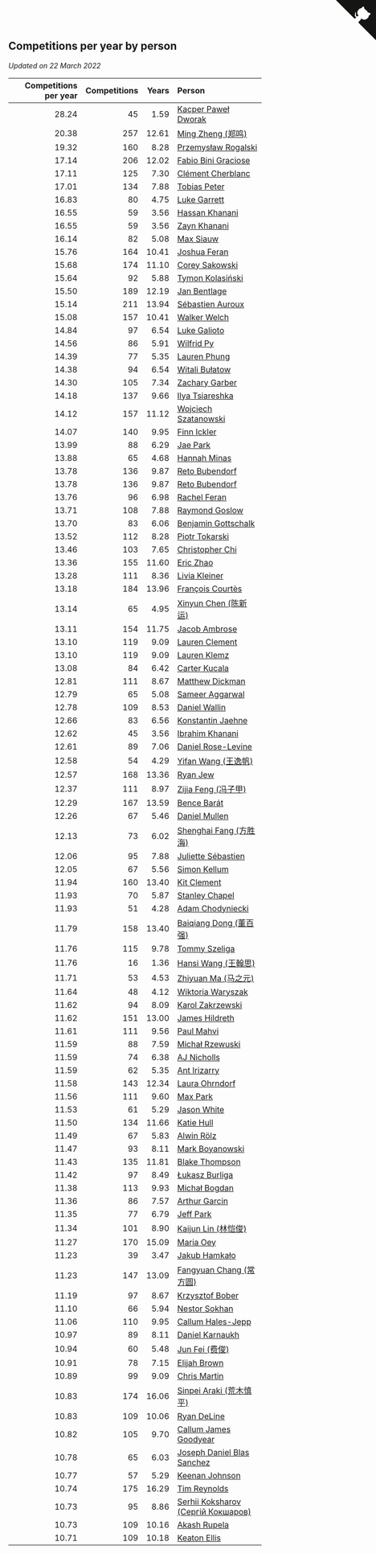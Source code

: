 ## Competitions per year by person

*Updated on 22 March 2022*

| Competitions per year | Competitions | Years | Person |
| ---: | ---: | ---: | :--- |
| 28.24 | 45 | 1.59 | [Kacper Paweł Dworak](https://www.worldcubeassociation.org/persons/2020DWOR01) |
| 20.38 | 257 | 12.61 | [Ming Zheng (郑鸣)](https://www.worldcubeassociation.org/persons/2009ZHEN11) |
| 19.32 | 160 | 8.28 | [Przemysław Rogalski](https://www.worldcubeassociation.org/persons/2013ROGA02) |
| 17.14 | 206 | 12.02 | [Fabio Bini Graciose](https://www.worldcubeassociation.org/persons/2010GRAC02) |
| 17.11 | 125 | 7.30 | [Clément Cherblanc](https://www.worldcubeassociation.org/persons/2014CHER05) |
| 17.01 | 134 | 7.88 | [Tobias Peter](https://www.worldcubeassociation.org/persons/2014PETE03) |
| 16.83 | 80 | 4.75 | [Luke Garrett](https://www.worldcubeassociation.org/persons/2017GARR05) |
| 16.55 | 59 | 3.56 | [Hassan Khanani](https://www.worldcubeassociation.org/persons/2018KHAN26) |
| 16.55 | 59 | 3.56 | [Zayn Khanani](https://www.worldcubeassociation.org/persons/2018KHAN28) |
| 16.14 | 82 | 5.08 | [Max Siauw](https://www.worldcubeassociation.org/persons/2017SIAU02) |
| 15.76 | 164 | 10.41 | [Joshua Feran](https://www.worldcubeassociation.org/persons/2011FERA01) |
| 15.68 | 174 | 11.10 | [Corey Sakowski](https://www.worldcubeassociation.org/persons/2011SAKO01) |
| 15.64 | 92 | 5.88 | [Tymon Kolasiński](https://www.worldcubeassociation.org/persons/2016KOLA02) |
| 15.50 | 189 | 12.19 | [Jan Bentlage](https://www.worldcubeassociation.org/persons/2010BENT01) |
| 15.14 | 211 | 13.94 | [Sébastien Auroux](https://www.worldcubeassociation.org/persons/2008AURO01) |
| 15.08 | 157 | 10.41 | [Walker Welch](https://www.worldcubeassociation.org/persons/2011WELC01) |
| 14.84 | 97 | 6.54 | [Luke Galioto](https://www.worldcubeassociation.org/persons/2015GALI02) |
| 14.56 | 86 | 5.91 | [Wilfrid Py](https://www.worldcubeassociation.org/persons/2016PYWI01) |
| 14.39 | 77 | 5.35 | [Lauren Phung](https://www.worldcubeassociation.org/persons/2016PHUN02) |
| 14.38 | 94 | 6.54 | [Witali Bułatow](https://www.worldcubeassociation.org/persons/2015BUAT01) |
| 14.30 | 105 | 7.34 | [Zachary Garber](https://www.worldcubeassociation.org/persons/2014GARB01) |
| 14.18 | 137 | 9.66 | [Ilya Tsiareshka](https://www.worldcubeassociation.org/persons/2012TERE01) |
| 14.12 | 157 | 11.12 | [Wojciech Szatanowski](https://www.worldcubeassociation.org/persons/2011SZAT01) |
| 14.07 | 140 | 9.95 | [Finn Ickler](https://www.worldcubeassociation.org/persons/2012ICKL01) |
| 13.99 | 88 | 6.29 | [Jae Park](https://www.worldcubeassociation.org/persons/2015PARK24) |
| 13.88 | 65 | 4.68 | [Hannah Minas](https://www.worldcubeassociation.org/persons/2017MINA04) |
| 13.78 | 136 | 9.87 | [Reto Bubendorf](https://www.worldcubeassociation.org/persons/2012BUBE01) |
| 13.78 | 136 | 9.87 | [Reto Bubendorf](https://www.worldcubeassociation.org/persons/2012BUBE01) |
| 13.76 | 96 | 6.98 | [Rachel Feran](https://www.worldcubeassociation.org/persons/2015FERA01) |
| 13.71 | 108 | 7.88 | [Raymond Goslow](https://www.worldcubeassociation.org/persons/2014GOSL01) |
| 13.70 | 83 | 6.06 | [Benjamin Gottschalk](https://www.worldcubeassociation.org/persons/2016GOTT01) |
| 13.52 | 112 | 8.28 | [Piotr Tokarski](https://www.worldcubeassociation.org/persons/2013TOKA01) |
| 13.46 | 103 | 7.65 | [Christopher Chi](https://www.worldcubeassociation.org/persons/2014CHIC01) |
| 13.36 | 155 | 11.60 | [Eric Zhao](https://www.worldcubeassociation.org/persons/2010ZHAO19) |
| 13.28 | 111 | 8.36 | [Livia Kleiner](https://www.worldcubeassociation.org/persons/2013KLEI03) |
| 13.18 | 184 | 13.96 | [François Courtès](https://www.worldcubeassociation.org/persons/2008COUR01) |
| 13.14 | 65 | 4.95 | [Xinyun Chen (陈新运)](https://www.worldcubeassociation.org/persons/2017CHEN36) |
| 13.11 | 154 | 11.75 | [Jacob Ambrose](https://www.worldcubeassociation.org/persons/2010AMBR01) |
| 13.10 | 119 | 9.09 | [Lauren Clement](https://www.worldcubeassociation.org/persons/2013KLEM01) |
| 13.10 | 119 | 9.09 | [Lauren Klemz](https://www.worldcubeassociation.org/persons/2013KLEM01) |
| 13.08 | 84 | 6.42 | [Carter Kucala](https://www.worldcubeassociation.org/persons/2015KUCA01) |
| 12.81 | 111 | 8.67 | [Matthew Dickman](https://www.worldcubeassociation.org/persons/2013DICK01) |
| 12.79 | 65 | 5.08 | [Sameer Aggarwal](https://www.worldcubeassociation.org/persons/2017AGGA01) |
| 12.78 | 109 | 8.53 | [Daniel Wallin](https://www.worldcubeassociation.org/persons/2013WALL03) |
| 12.66 | 83 | 6.56 | [Konstantin Jaehne](https://www.worldcubeassociation.org/persons/2015JAEH01) |
| 12.62 | 45 | 3.56 | [Ibrahim Khanani](https://www.worldcubeassociation.org/persons/2018KHAN27) |
| 12.61 | 89 | 7.06 | [Daniel Rose-Levine](https://www.worldcubeassociation.org/persons/2015ROSE01) |
| 12.58 | 54 | 4.29 | [Yifan Wang (王逸帆)](https://www.worldcubeassociation.org/persons/2017WANY29) |
| 12.57 | 168 | 13.36 | [Ryan Jew](https://www.worldcubeassociation.org/persons/2008JEWR01) |
| 12.37 | 111 | 8.97 | [Zijia Feng (冯子甲)](https://www.worldcubeassociation.org/persons/2013FENG02) |
| 12.29 | 167 | 13.59 | [Bence Barát](https://www.worldcubeassociation.org/persons/2008BARA01) |
| 12.26 | 67 | 5.46 | [Daniel Mullen](https://www.worldcubeassociation.org/persons/2016MULL04) |
| 12.13 | 73 | 6.02 | [Shenghai Fang (方胜海)](https://www.worldcubeassociation.org/persons/2016FANG01) |
| 12.06 | 95 | 7.88 | [Juliette Sébastien](https://www.worldcubeassociation.org/persons/2014SEBA01) |
| 12.05 | 67 | 5.56 | [Simon Kellum](https://www.worldcubeassociation.org/persons/2016KELL12) |
| 11.94 | 160 | 13.40 | [Kit Clement](https://www.worldcubeassociation.org/persons/2008CLEM01) |
| 11.93 | 70 | 5.87 | [Stanley Chapel](https://www.worldcubeassociation.org/persons/2016CHAP04) |
| 11.93 | 51 | 4.28 | [Adam Chodyniecki](https://www.worldcubeassociation.org/persons/2017CHOD02) |
| 11.79 | 158 | 13.40 | [Baiqiang Dong (董百强)](https://www.worldcubeassociation.org/persons/2008DONG06) |
| 11.76 | 115 | 9.78 | [Tommy Szeliga](https://www.worldcubeassociation.org/persons/2012SZEL01) |
| 11.76 | 16 | 1.36 | [Hansi Wang (王翰思)](https://www.worldcubeassociation.org/persons/2020WANG19) |
| 11.71 | 53 | 4.53 | [Zhiyuan Ma (马之元)](https://www.worldcubeassociation.org/persons/2017MAZH04) |
| 11.64 | 48 | 4.12 | [Wiktoria Waryszak](https://www.worldcubeassociation.org/persons/2018WARY01) |
| 11.62 | 94 | 8.09 | [Karol Zakrzewski](https://www.worldcubeassociation.org/persons/2014ZAKR01) |
| 11.62 | 151 | 13.00 | [James Hildreth](https://www.worldcubeassociation.org/persons/2009HILD01) |
| 11.61 | 111 | 9.56 | [Paul Mahvi](https://www.worldcubeassociation.org/persons/2012MAHV01) |
| 11.59 | 88 | 7.59 | [Michał Rzewuski](https://www.worldcubeassociation.org/persons/2014RZEW01) |
| 11.59 | 74 | 6.38 | [AJ Nicholls](https://www.worldcubeassociation.org/persons/2015NICH04) |
| 11.59 | 62 | 5.35 | [Ant Irizarry](https://www.worldcubeassociation.org/persons/2016IRIZ02) |
| 11.58 | 143 | 12.34 | [Laura Ohrndorf](https://www.worldcubeassociation.org/persons/2009OHRN01) |
| 11.56 | 111 | 9.60 | [Max Park](https://www.worldcubeassociation.org/persons/2012PARK03) |
| 11.53 | 61 | 5.29 | [Jason White](https://www.worldcubeassociation.org/persons/2016WHIT16) |
| 11.50 | 134 | 11.66 | [Katie Hull](https://www.worldcubeassociation.org/persons/2010HULL01) |
| 11.49 | 67 | 5.83 | [Alwin Rölz](https://www.worldcubeassociation.org/persons/2016ROLZ01) |
| 11.47 | 93 | 8.11 | [Mark Boyanowski](https://www.worldcubeassociation.org/persons/2014BOYA01) |
| 11.43 | 135 | 11.81 | [Blake Thompson](https://www.worldcubeassociation.org/persons/2010THOM03) |
| 11.42 | 97 | 8.49 | [Łukasz Burliga](https://www.worldcubeassociation.org/persons/2013BURL01) |
| 11.38 | 113 | 9.93 | [Michał Bogdan](https://www.worldcubeassociation.org/persons/2012BOGD01) |
| 11.36 | 86 | 7.57 | [Arthur Garcin](https://www.worldcubeassociation.org/persons/2014GARC27) |
| 11.35 | 77 | 6.79 | [Jeff Park](https://www.worldcubeassociation.org/persons/2015PARK08) |
| 11.34 | 101 | 8.90 | [Kaijun Lin (林恺俊)](https://www.worldcubeassociation.org/persons/2013LINK01) |
| 11.27 | 170 | 15.09 | [Maria Oey](https://www.worldcubeassociation.org/persons/2007OEYM01) |
| 11.23 | 39 | 3.47 | [Jakub Hamkało](https://www.worldcubeassociation.org/persons/2018HAMK01) |
| 11.23 | 147 | 13.09 | [Fangyuan Chang (常方圆)](https://www.worldcubeassociation.org/persons/2009CHAN04) |
| 11.19 | 97 | 8.67 | [Krzysztof Bober](https://www.worldcubeassociation.org/persons/2013BOBE01) |
| 11.10 | 66 | 5.94 | [Nestor Sokhan](https://www.worldcubeassociation.org/persons/2016SOKH01) |
| 11.06 | 110 | 9.95 | [Callum Hales-Jepp](https://www.worldcubeassociation.org/persons/2012HALE01) |
| 10.97 | 89 | 8.11 | [Daniel Karnaukh](https://www.worldcubeassociation.org/persons/2014KARN02) |
| 10.94 | 60 | 5.48 | [Jun Fei (费俊)](https://www.worldcubeassociation.org/persons/2016FEIJ02) |
| 10.91 | 78 | 7.15 | [Elijah Brown](https://www.worldcubeassociation.org/persons/2015BROW03) |
| 10.89 | 99 | 9.09 | [Chris Martin](https://www.worldcubeassociation.org/persons/2013MART03) |
| 10.83 | 174 | 16.06 | [Sinpei Araki (荒木慎平)](https://www.worldcubeassociation.org/persons/2006ARAK01) |
| 10.83 | 109 | 10.06 | [Ryan DeLine](https://www.worldcubeassociation.org/persons/2012DELI01) |
| 10.82 | 105 | 9.70 | [Callum James Goodyear](https://www.worldcubeassociation.org/persons/2012GOOD02) |
| 10.78 | 65 | 6.03 | [Joseph Daniel Blas Sanchez](https://www.worldcubeassociation.org/persons/2016SANC08) |
| 10.77 | 57 | 5.29 | [Keenan Johnson](https://www.worldcubeassociation.org/persons/2016JOHN30) |
| 10.74 | 175 | 16.29 | [Tim Reynolds](https://www.worldcubeassociation.org/persons/2005REYN01) |
| 10.73 | 95 | 8.86 | [Serhii Koksharov (Сергій Кокшаров)](https://www.worldcubeassociation.org/persons/2013KOKS01) |
| 10.73 | 109 | 10.16 | [Akash Rupela](https://www.worldcubeassociation.org/persons/2012RUPE01) |
| 10.71 | 109 | 10.18 | [Keaton Ellis](https://www.worldcubeassociation.org/persons/2012ELLI01) |


<a href="https://github.com/jonatanklosko/wca_statistics" class="github-corner" aria-label="View source on Github"><svg width="80" height="80" viewBox="0 0 250 250" style="fill:#151513; color:#fff; position: absolute; top: 0; border: 0; right: 0;" aria-hidden="true"><path d="M0,0 L115,115 L130,115 L142,142 L250,250 L250,0 Z"></path><path d="M128.3,109.0 C113.8,99.7 119.0,89.6 119.0,89.6 C122.0,82.7 120.5,78.6 120.5,78.6 C119.2,72.0 123.4,76.3 123.4,76.3 C127.3,80.9 125.5,87.3 125.5,87.3 C122.9,97.6 130.6,101.9 134.4,103.2" fill="currentColor" style="transform-origin: 130px 106px;" class="octo-arm"></path><path d="M115.0,115.0 C114.9,115.1 118.7,116.5 119.8,115.4 L133.7,101.6 C136.9,99.2 139.9,98.4 142.2,98.6 C133.8,88.0 127.5,74.4 143.8,58.0 C148.5,53.4 154.0,51.2 159.7,51.0 C160.3,49.4 163.2,43.6 171.4,40.1 C171.4,40.1 176.1,42.5 178.8,56.2 C183.1,58.6 187.2,61.8 190.9,65.4 C194.5,69.0 197.7,73.2 200.1,77.6 C213.8,80.2 216.3,84.9 216.3,84.9 C212.7,93.1 206.9,96.0 205.4,96.6 C205.1,102.4 203.0,107.8 198.3,112.5 C181.9,128.9 168.3,122.5 157.7,114.1 C157.9,116.9 156.7,120.9 152.7,124.9 L141.0,136.5 C139.8,137.7 141.6,141.9 141.8,141.8 Z" fill="currentColor" class="octo-body"></path></svg></a><style>.github-corner:hover .octo-arm{animation:octocat-wave 560ms ease-in-out}@keyframes octocat-wave{0%,100%{transform:rotate(0)}20%,60%{transform:rotate(-25deg)}40%,80%{transform:rotate(10deg)}}@media (max-width:500px){.github-corner:hover .octo-arm{animation:none}.github-corner .octo-arm{animation:octocat-wave 560ms ease-in-out}}</style>
